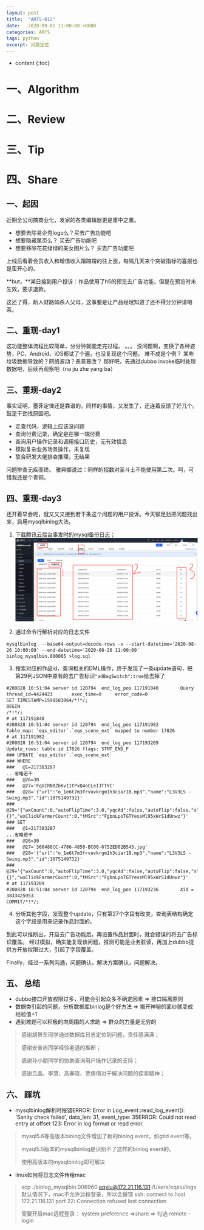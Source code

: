 ```yaml
---
layout: post
title:  "ARTS-012"
date:   2020-09-01 11:00:00 +0800
categories: ARTS
tags: python
excerpt: 问题定位
---
```

* content
{:toc}

# 一、Algorithm
# 二、Review
# 三、Tip
# 四、Share
## 一、起因
近期全公司搞商业化，发家的各类编辑器更是重中之重。
* 想要去除易企秀logo么？买去广告功能吧
* 想要隐藏尾页么？ 买去广告功能吧
* 想要移除花花绿绿的美女图片么？ 买去广告功能吧

上线后看着会员收入和增值收入蹭蹭蹭的往上涨，每隔几天来个突破指标的喜报也是蛮开心的。

**but，**某日接到用户投诉：作品使用了h5的预览去广告功能，但是在预览时未生效，要求退款。

这还了得，断人财路如杀人父母，这事要是让产品经理知道了还不得分分钟请喝茶。

##  二、重现-day1
这功能整体流程比较简单，分分钟就能走完过程。
。。。
没问题啊，变换了各种姿势，PC、Android、iOS都试了个遍，也没复现这个问题。
难不成是个例？ 某些垃圾数据导致的？网络波动？恶意篡改？
那好吧，先通过dubbo invoke临时处理数据吧，后续再观察吧（na jiu zhe yang ba）

## 三、重现-day2
事实证明，墨菲定律还是靠谱的。同样的事情，又发生了，还连着反馈了好几个。鼓足干劲找原因吧。
* 走查代码，逻辑上应该没问题
* 查询付费记录，确定是在哪一端付费
* 查询用户操作记录和调用接口历史，无有效信息
* 模拟复杂业务场景操作，未复现
* 联合研发大佬排查推理，无结果

问题排查无疾而终。
雅典娜说过：同样的招数对圣斗士不能使用第二次。呵，可惜我还是个青铜。

## 四、重现-day3
还开着早会呢，就又又又接到若干条这个问题的用户投诉。今天铆足劲把问题找出来，启用mysqlbinlog大法。
1. 下载腾讯云后台事发时的mysql备份日志；
![db](/images/2020/09/01/tencentdbbinlog.png)


2. 通过命令行解析对应的日志文件
```
mysqlbinlog  --base64-output=decode-rows -v --start-datetime='2020-08-26 10:00:00' --end-datetime='2020-08-26 11:00:00' binlog_mysqlbin.000065 >log.sql
```
3. 搜索对应的作品id，查询相关的DML操作，终于发现了一条update语句，把第29列JSON中原有的去广告标识```"adBagSwitch":true```给去掉了
```vim
#200828 10:51:04 server id 120794  end_log_pos 117191840        Query   thread_id=4424423       exec_time=0     error_code=0
SET TIMESTAMP=1598583064/*!*/;
BEGIN
/*!*/;
# at 117191840
#200828 10:51:04 server id 120794  end_log_pos 117191982        Table_map: `eqs_editor`.`eqs_scene_ext` mapped to number 17826
# at 117191982
#200828 10:51:04 server id 120794  end_log_pos 117193209        Update_rows: table id 17826 flags: STMT_END_F
### UPDATE `eqs_editor`.`eqs_scene_ext`
### WHERE
###   @1=217383287
...省略若干
###   @26=30
###   @27='FqUIRN0ZbKvI1tPxQ4oCLeIJTTYC'
###   @28='{"url":"o_1e6t7m3frvuvkrgm1h3ciar18.mp3","name":"L3V3LS - Swing.mp3","id":1075149732}'
###   @29='{"wxCount":0,"autoFlipTime":3.0,"yqcAd":false,"autoFlip":false,"slideNumber":true,"adBagSwitch":true,"triggerLoop":true,"forbidHandFlip":false,"shareDes":"{}","wxClickFarmerCount":0,"tMSrc":"FgbnLpoTGTYessMl95xWrS1dUnwz"}'
### SET
###   @1=217383287
...省略若干
###   @26=30
###   @27='366488CC-4786-4850-BC00-6752ED02B545.jpg'
###   @28='{"url":"o_1e6t7m3frvuvkrgm1h3ciar18.mp3","name":"L3V3LS - Swing.mp3","id":1075149732}'
###   @29='{"wxCount":0,"autoFlipTime":3.0,"yqcAd":false,"autoFlip":false,"slideNumber":true,"triggerLoop":true,"forbidHandFlip":false,"shareDes":"{}","wxClickFarmerCount":0,"tMSrc":"FgbnLpoTGTYessMl95xWrS1dUnwz"}'
# at 117193209
#200828 10:51:04 server id 120794  end_log_pos 117193236        Xid = 3833425953
COMMIT/*!*/;
```
4. 分析其他字段，发现整个update，只有第27个字段有改变，查询表结构确定这个字段是用来记录作品封面的。

到此可以推断出，开启去广告功能后，再设置作品封面时，就会错误的将去广告标识覆盖。
经过模拟，确实能复现该问题，推测可能是业务脏读，再加上dubbo提供方开放权限过大，引起了字段覆盖。

Finally，经过一系列沟通，问题确认，解决方案确认，问题解决。

## 五、 总结
* dubbo接口开放权限过多，可能会引起众多不确定因素  => 接口隔离原则
* 数据类引起的问题，分析数据库binlog是个好方法 => 揭开神秘的面纱就变成经验值+1
* 遇到难题可以积极的向周围的人求助 => 群众的力量是无穷的
> 感谢胡贺东同学通过数据库日志定位到问题，责任感满满；
> 
> 感谢安普尚同学经验老道的推断；
> 
> 感谢孙小朋同学的协助查询用户操作记录的支持；
> 
> 感谢吕晶、李慧、高春晓、贾倩倩对于解决问题的探索精神；

## 六、 踩坑
* mysqlbinlog解析时报错ERROR: Error in Log_event::read_log_event(): 'Sanity check failed', data_len: 31, event_type: 35ERROR: Could not read entry at offset 123: Error in log format or read error.

> mysql5.6等高版本binlog文件增加了新的binlog event，如gtid event等。
>
> mysql5.5版本的mysqlbinlog是识别不了这样的binlog event的。
> 
> 使用高版本的mysqlbinlog即可解决

* linux如何将日志文件传给mac
> scp ./binlog_mysqlbin.006960  eqxiu@172.21.116.131:/Users/eqxiu/logs 
> 默认情况下，mac不允许远程登录，所以会报错
> ssh: connect to host 172.21.116.131 port 22: Connection refused
> lost connection
> 
> 需要开启mac远程登录： system preference =>share => 勾选 remote -login